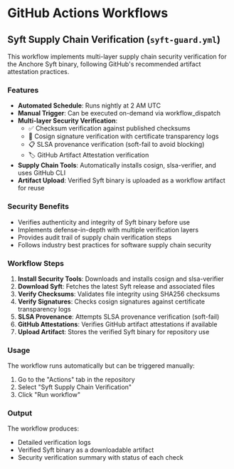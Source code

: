 # GitHub Actions Workflows

## Syft Supply Chain Verification (`syft-guard.yml`)

This workflow implements multi-layer supply chain security verification for the Anchore Syft binary, following GitHub's recommended artifact attestation practices.

### Features

- **Automated Schedule**: Runs nightly at 2 AM UTC
- **Manual Trigger**: Can be executed on-demand via workflow_dispatch
- **Multi-layer Security Verification**:
  - ✅ Checksum verification against published checksums
  - 🔐 Cosign signature verification with certificate transparency logs  
  - 📋 SLSA provenance verification (soft-fail to avoid blocking)
  - 🏷️ GitHub Artifact Attestation verification
- **Supply Chain Tools**: Automatically installs cosign, slsa-verifier, and uses GitHub CLI
- **Artifact Upload**: Verified Syft binary is uploaded as a workflow artifact for reuse

### Security Benefits

- Verifies authenticity and integrity of Syft binary before use
- Implements defense-in-depth with multiple verification layers
- Provides audit trail of supply chain verification steps
- Follows industry best practices for software supply chain security

### Workflow Steps

1. **Install Security Tools**: Downloads and installs cosign and slsa-verifier
2. **Download Syft**: Fetches the latest Syft release and associated files
3. **Verify Checksums**: Validates file integrity using SHA256 checksums
4. **Verify Signatures**: Checks cosign signatures against certificate transparency logs
5. **SLSA Provenance**: Attempts SLSA provenance verification (soft-fail)
6. **GitHub Attestations**: Verifies GitHub artifact attestations if available
7. **Upload Artifact**: Stores the verified Syft binary for repository use

### Usage

The workflow runs automatically but can be triggered manually:

1. Go to the "Actions" tab in the repository
2. Select "Syft Supply Chain Verification"
3. Click "Run workflow"

### Output

The workflow produces:
- Detailed verification logs
- Verified Syft binary as a downloadable artifact
- Security verification summary with status of each check